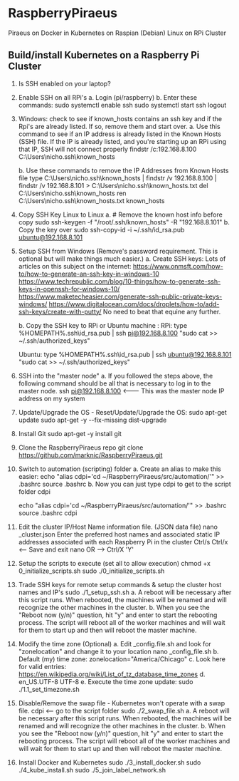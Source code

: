 # RaspberryPiraeus

Piraeus on Docker in Kubernetes on Raspian (Debian) Linux on RPi Cluster

## Build/install Kubernetes on a Raspberry Pi Cluster

1. Is SSH enabled on your laptop?

2. Enable SSH on all RPi's
    a. Login (pi/raspberry)
    b. Enter these commands:
    sudo systemctl enable ssh
    sudo systemctl start ssh
    logout

3. Windows: check to see if known_hosts contains an ssh key and if the Rpi's are already listed.  If so, remove them and start over.
    a. Use this command to see if an IP address is already listed in the Known Hosts (SSH) file.  If the IP is already listed, and you're starting up an RPi using that IP, SSH will not connect properly
    findstr /c:192.168.8.100 C:\Users\nicho\.ssh\known_hosts

    b. Use these commands to remove the IP Addresses from Known Hosts file
    type C:\Users\nicho\.ssh\known_hosts | findstr /v 192.168.8.100 | findstr /v 192.168.8.101 > C:\Users\nicho\.ssh\known_hosts.txt
    del C:\Users\nicho\.ssh\known_hosts
    ren C:\Users\nicho\.ssh\known_hosts.txt known_hosts

4. Copy SSH Key Linux to Linux
    a. # Remove the known host info before copy
    sudo ssh-keygen -f "/root/.ssh/known_hosts" -R "192.168.8.101"
    b. Copy the key over
    sudo ssh-copy-id -i ~/.ssh/id_rsa.pub ubuntu@192.168.8.101

5. Setup SSH from Windows (Remove's password requirement.   This is optional but will make things much easier.)
    a. Create SSH keys: Lots of articles on this subject on the internet:
        https://www.onmsft.com/how-to/how-to-generate-an-ssh-key-in-windows-10
        https://www.techrepublic.com/blog/10-things/how-to-generate-ssh-keys-in-openssh-for-windows-10/
        https://www.maketecheasier.com/generate-ssh-public-private-keys-windows/
        https://www.digitalocean.com/docs/droplets/how-to/add-ssh-keys/create-with-putty/
        No need to beat that equine any further.

    b. Copy the SSH key to RPi or Ubuntu machine :
    RPi:
    type  %HOMEPATH%\.ssh\id_rsa.pub | ssh pi@192.168.8.100 "sudo cat >> ~/.ssh/authorized_keys"

    Ubuntu:
    type  %HOMEPATH%\.ssh\id_rsa.pub | ssh ubuntu@192.168.8.101 "sudo cat >> ~/.ssh/authorized_keys"

6. SSH into the "master node"
    a. If you followed the steps above, the following command should be all that is necessary to log in to the master node.
    ssh pi@192.168.8.100  <--- This was the master node IP address on my system

7. Update/Upgrade the OS - Reset/Update/Upgrade the OS:
    sudo apt-get update
    sudo apt-get -y --fix-missing dist-upgrade

8. Install Git
    sudo apt-get -y install git

9. Clone the RaspberryPiraeus repo
    git clone https://github.com/marknic/RaspberryPiraeus.git

10. Switch to automation (scripting) folder
    a. Create an alias to make this easier:
    echo "alias cdpi='cd ~/RaspberryPiraeus/src/automation/'" >> .bashrc
    source .bashrc
    b. Now you can just type cdpi to get to the script folder
    cdpi

    echo "alias cdpi='cd ~/RaspberryPiraeus/src/automation/'" >> .bashrc
    source .bashrc
    cdpi

11. Edit the cluster IP/Host Name information file. (JSON data file)
    nano _cluster.json
    Enter the preferred host names and associated static IP addresses associated with each Raspberry Pi in the cluster
    Ctrl/s Ctrl/x  <-- Save and exit nano OR -->  Ctrl/X  'Y'  <Enter>

12. Setup the scripts to execute (set all to allow execution)
    chmod +x 0_initialize_scripts.sh
    sudo ./0_initialize_scripts.sh

13. Trade SSH keys for remote setup commands & setup the cluster host names and IP's
    sudo ./1_setup_ssh.sh
    a. A reboot will be necessary after this script runs.  When rebooted, the machines will be renamed and will recognize the other machines in the cluster.
    b. When you see the "Reboot now (y/n)" question, hit "y" and enter to start the rebooting process.  The script will reboot all of the worker machines and will wait for them to start up and then will reboot the master machine.

14. Modify the time zone (Optional)
    a. Edit  _config.file.sh and look for "zonelocation" and change it to your location
    nano _config_file.sh
    b. Default (my) time zone:  zonelocation="America/Chicago"
    c. Look here for valid entries: https://en.wikipedia.org/wiki/List_of_tz_database_time_zones
    d. en_US.UTF-8 UTF-8
    e. Execute the time zone update:
    sudo ./1.1_set_timezone.sh

15. Disable/Remove the swap file - Kubernetes won't operate with a swap file.
    cdpi  <-- go to the script folder
    sudo ./2_swap_file.sh
    a. A reboot will be necessary after this script runs.  When rebooted, the machines will be renamed and will recognize the other machines in the cluster.
    b. When you see the "Reboot now (y/n)" question, hit "y" and enter to start the rebooting process.  The script will reboot all of the worker machines and will wait for them to start up and then will reboot the master machine.

16. Install Docker and Kubernetes
    sudo ./3_install_docker.sh
    sudo ./4_kube_install.sh
sudo ./5_join_label_network.sh